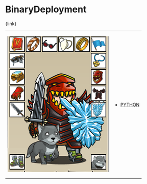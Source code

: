 # BinaryDeployment 

{link}
<table>
<tr>
<td>

![Hero Picture](hero.png?raw=true "Hero Picture")

</td>
<td>
<ul>
<li>

[PYTHON](BinaryDeployment.py)

</li>
</td>
</tr>
<table>